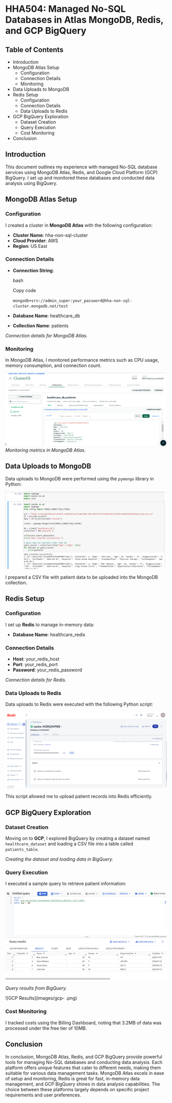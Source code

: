 # HHA504: Managed No-SQL Databases in Atlas MongoDB, Redis, and GCP BigQuery

## Table of Contents

-   Introduction
-   MongoDB Atlas Setup
    -   Configuration
    -   Connection Details
    -   Monitoring
-   Data Uploads to MongoDB
-   Redis Setup
    -   Configuration
    -   Connection Details
    -   Data Uploads to Redis
-   GCP BigQuery Exploration
    -   Dataset Creation
    -   Query Execution
    -   Cost Monitoring
-   Conclusion

## Introduction

This document outlines my experience with managed No-SQL database services using MongoDB Atlas, Redis, and Google Cloud Platform (GCP) BigQuery. I set up and monitored these databases and conducted data analysis using BigQuery.

## MongoDB Atlas Setup

### Configuration

I created a cluster in **MongoDB Atlas** with the following configuration:

-   **Cluster Name**: hha-non-sql-cluster
-   **Cloud Provider**: AWS
-   **Region**: US East

### Connection Details

-   **Connection String**:
    
    bash
    
    Copy code
    
    `mongodb+srv://admin_super:your_password@hha-non-sql-cluster.mongodb.net/test` 
    
-   **Database Name**: healthcare_db
-   **Collection Name**: patients

  
_Connection details for MongoDB Atlas._

### Monitoring

In MongoDB Atlas, I monitored performance metrics such as CPU usage, memory consumption, and connection count.

![MongoDB Atlas Monitoring](images/atlas-1.png)  
_Monitoring metrics in MongoDB Atlas._

## Data Uploads to MongoDB

Data uploads to MongoDB were performed using the `pymongo` library in Python:

![MongoDB Atlas Monitoring](images/atlas-2.png)  

I prepared a CSV file with patient data to be uploaded into the MongoDB collection.

## Redis Setup

### Configuration

I set up **Redis** to manage in-memory data:

-   **Database Name**: healthcare_redis

### Connection Details

-   **Host**: your_redis_host
-   **Port**: your_redis_port
-   **Password**: your_redis_password

  
_Connection details for Redis._

### Data Uploads to Redis

Data uploads to Redis were executed with the following Python script:


![redis python](images/redis-2.png)  


This script allowed me to upload patient records into Redis efficiently.

## GCP BigQuery Exploration

### Dataset Creation

Moving on to **GCP**, I explored BigQuery by creating a dataset named `healthcare_dataset` and loading a CSV file into a table called `patients_table`.

  
_Creating the dataset and loading data in BigQuery._

### Query Execution

I executed a sample query to retrieve patient information:


![GCP Monitoring](images/gcp-2.png)  


  
_Query results from BigQuery._

![GCP Results](images/gcp-	.png)  


### Cost Monitoring

I tracked costs using the Billing Dashboard, noting that 3.2MB of data was processed under the free tier of 10MB.

## Conclusion

In conclusion, MongoDB Atlas, Redis, and GCP BigQuery provide powerful tools for managing No-SQL databases and conducting data analysis. Each platform offers unique features that cater to different needs, making them suitable for various data management tasks. MongoDB Atlas excels in ease of setup and monitoring, Redis is great for fast, in-memory data management, and GCP BigQuery shines in data analysis capabilities. The choice between these platforms largely depends on specific project requirements and user preferences.
